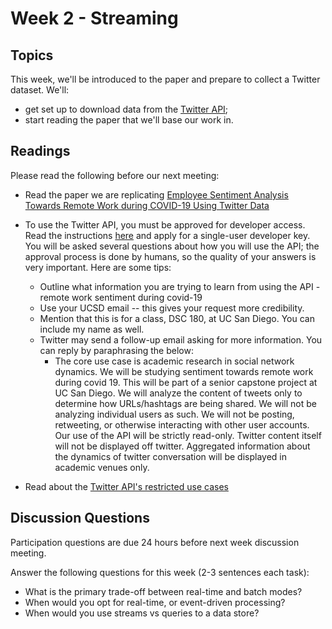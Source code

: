 # Week 2 - Streaming

## Topics

This week, we'll be introduced to the paper and prepare to collect a Twitter dataset. We'll:

* get set up to download data from the [Twitter API](https://developer.twitter.com/en/apply-for-access);
* start reading the paper that we'll base our work in.

## Readings

Please read the following before our next meeting:

* Read the paper we are replicating [Employee Sentiment Analysis Towards Remote Work during COVID-19 Using
Twitter Data](https://inass.org/wp-content/uploads/2021/12/2022022808.pdf)

* To use the Twitter API, you must be approved for developer access. Read the instructions [here](https://developer.twitter.com/en/apply-for-access) and apply for a single-user developer key.
You will be asked several questions about how you will use the API; 
the approval process is done by humans, so the quality of your answers is very important. 
Here are some tips:
    * Outline what information you are trying to learn from using the API - remote work sentiment during covid-19  
    * Use your UCSD email -- this gives your request more credibility.
    * Mention that this is for a class, DSC 180, at UC San Diego. You can include my name as well.
    * Twitter may send a follow-up email asking for more information. You can reply by paraphrasing the below:
       * The core use case is academic research in social network dynamics. 
         We will be studying sentiment towards remote work during covid 19. This will be part of a senior capstone project at UC San Diego.
         We will analyze the content of tweets only to determine how URLs/hashtags are being shared. We will not be analyzing individual users as such. 
         We will not be posting, retweeting, or otherwise interacting with other user accounts. Our use of the API will be strictly read-only.
         Twitter content itself will not be displayed off twitter. 
         Aggregated information about the dynamics of twitter conversation will be displayed in academic venues only.

* Read about the [Twitter API's restricted use cases](https://developer.twitter.com/en/developer-terms/more-on-restricted-use-cases)

## Discussion Questions

Participation questions are due 24 hours before next week discussion meeting.  

Answer the following questions for this week (2-3 sentences each task):
  * What is the primary trade-off between real-time and batch modes?
  * When would you opt for real-time, or event-driven processing?
  * When would you use streams vs queries to a data store?



